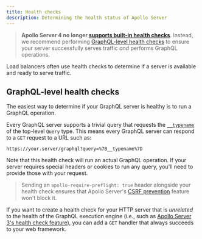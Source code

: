```yaml
---
title: Health checks
description: Determining the health status of Apollo Server
---
```


> **Apollo Server 4 no longer [supports built-in health checks](../migration/#health-checks)**. Instead, we recommend performing [GraphQL-level health checks](#graphql-level-health-checks) to ensure your server successfully serves traffic _and_ performs GraphQL operations. 

Load balancers often use health checks to determine if a server is available and ready to serve traffic.

## GraphQL-level health checks

The easiest way to determine if your GraphQL server is healthy is to run a GraphQL operation.

Every GraphQL server supports a trivial query that requests the [`__typename`](../schema/schema/#the-__typename-field) of the top-level `Query` type.  This means every GraphQL server can respond to a `GET` request to a URL such as:

```
https://your.server/graphql?query=%7B__typename%7D
```

Note that this health check will run an actual GraphQL operation. If your server requires special headers or cookies to run any query, you'll need to provide those with your request.

> Sending an `apollo-require-preflight: true` header alongside your health check ensures that Apollo Server's [CSRF prevention](../security/cors/#preventing-cross-site-request-forgery-csrf) feature won't block it.

If you want to create a health check for your HTTP server that is _unrelated_ to the health of the GraphQL execution engine (i.e., such as [Apollo Server 3's health check feature](/apollo-server/v3/monitoring/health-checks)), you can add a `GET` handler that always succeeds to your web framework.
